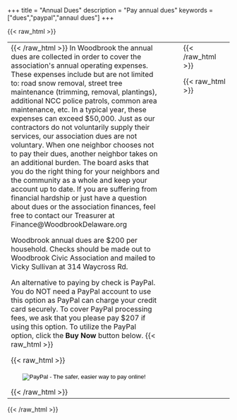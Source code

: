 +++
title = "Annual Dues"
description = "Pay annual dues"
keywords = ["dues","paypal","annaul dues"]
+++

{{< raw_html >}}
<table style="width: 100%;">
  <tbody>
    <tr>
      <td style="width: 70%;">{{< /raw_html >}} 
In Woodbrook the annual dues are collected in order to cover the association's annual operating expenses.  These expenses include but are not limited to: road snow removal, street tree maintenance (trimming, removal, plantings), additional NCC police patrols, common area maintenance, etc.  In a typical year, these expenses can exceed $50,000.  Just as our contractors do not voluntarily supply their services, our association dues are not voluntary.  When one neighbor chooses not to pay their dues, another neighbor takes on an additional burden.  The board asks that you do the right thing for your neighbors and the community as a whole and keep your account up to date.  If you are suffering from financial hardship or just have a question about dues or the association finances, feel free to contact our Treasurer at Finance@WoodbrookDelaware.org

Woodbrook annual dues are $200 per household.  Checks should be made out to Woodbrook Civic Association and mailed to Vicky Sullivan at 314 Waycross Rd.

An alternative to paying by check is PayPal.  You do NOT need a PayPal account to use this option as PayPal can charge your credit card securely.  To cover PayPal processing fees, we ask that you please pay $207 if using this option.  To utilize the PayPal option, click the **Buy Now** button below. {{< raw_html >}}

{{< raw_html >}}
<br>
    <div style="display:flex;justify-content:center;align-items:center;">
       <form action="https://www.paypal.com/cgi-bin/webscr" method="post" target="_top">
         <input type="hidden" name="cmd" value="_s-xclick">
         <input type="hidden" name="hosted_button_id" value="5273UEGGJJ5RA">
          <input type="image" src="https://www.paypalobjects.com/en_US/i/btn/btn_buynowCC_LG.gif" border="0" name="submit" alt="PayPal - The safer, easier way to pay online!">
         <img alt="" border="0" src="https://www.paypalobjects.com/en_US/i/scr/pixel.gif" width="1" height="1">
       </form>
    </div>
{{< /raw_html >}}</td>
      <td>&nbsp; &nbsp; &nbsp; &nbsp; &nbsp; &nbsp; </td>
      <td style="vertical-align:top;">{{< /raw_html >}} 

{{< raw_html >}}</td>
    </tr>
  </tbody>
</table>
{{< /raw_html >}}

</br>&nbsp;</br>

<!-- following is Hugo markdown to show the image, however, centering the image with markdown wasn't apparent
<!-- ![PayPal Link](/img/paypay_sample.png) -->
